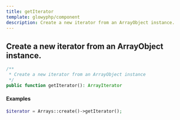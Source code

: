 ```yaml
---
title: getIterator
template: glowyphp/component
description: Create a new iterator from an ArrayObject instance.
---
```


<h2 class="font-normal text-lg">
Create a new iterator from an ArrayObject instance.
</h2>

```php
/**
 * Create a new iterator from an ArrayObject instance
 */
public function getIterator(): ArrayIterator
```

#### Examples

```php
$iterator = Arrays::create()->getIterator();
```
